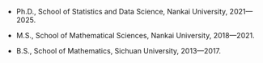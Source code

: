 
- Ph.D., School of Statistics and Data Science, Nankai University, 2021—2025.
  
- M.S., School of Mathematical Sciences, Nankai University, 2018—2021.
  
- B.S., School of Mathematics, Sichuan University, 2013—2017.
